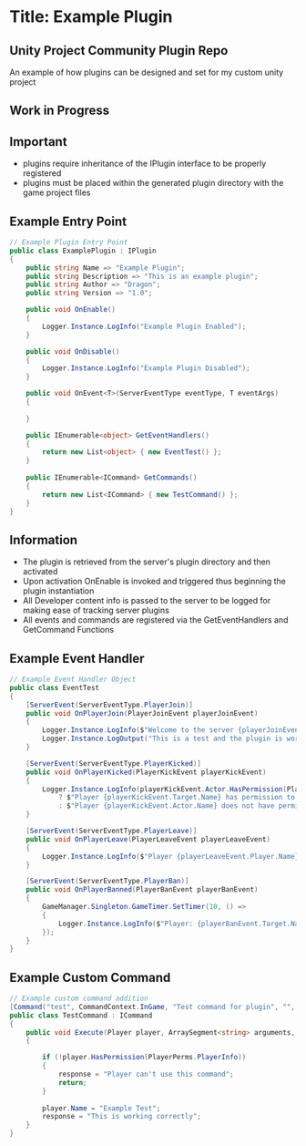 # Title: Example Plugin

## Unity Project Community Plugin Repo

An example of how plugins can be designed and set for my custom unity project

## Work in Progress

## Important

- plugins require inheritance of the IPlugin interface to be properly registered
- plugins must be placed within the generated plugin directory with the game project files

## Example Entry Point

```csharp
// Example Plugin Entry Point
public class ExamplePlugin : IPlugin
{
    public string Name => "Example Plugin";
    public string Description => "This is an example plugin";
    public string Author => "Dragon";
    public string Version => "1.0";

    public void OnEnable()
    {
        Logger.Instance.LogInfo("Example Plugin Enabled");
    }

    public void OnDisable()
    {
        Logger.Instance.LogInfo("Example Plugin Disabled");
    }

    public void OnEvent<T>(ServerEventType eventType, T eventArgs)
    {
        
    }

    public IEnumerable<object> GetEventHandlers()
    {
        return new List<object> { new EventTest() };
    }
    
    public IEnumerable<ICommand> GetCommands()
    {
        return new List<ICommand> { new TestCommand() };
    }
}
```

## Information
- The plugin is retrieved from the server's plugin directory and then activated
- Upon activation OnEnable is invoked and triggered thus beginning the plugin instantiation
- All Developer content info is passed to the server to be logged for making ease of tracking server plugins
- All events and commands are registered via the GetEventHandlers and GetCommand Functions

## Example Event Handler

```csharp
// Example Event Handler Object
public class EventTest
{
    [ServerEvent(ServerEventType.PlayerJoin)]
    public void OnPlayerJoin(PlayerJoinEvent playerJoinEvent)
    {
        Logger.Instance.LogInfo($"Welcome to the server {playerJoinEvent.Player.Name}!");
        Logger.Instance.LogOutput("This is a test and the plugin is working");
    }

    [ServerEvent(ServerEventType.PlayerKicked)]
    public void OnPlayerKicked(PlayerKickEvent playerKickEvent)
    {
        Logger.Instance.LogInfo(playerKickEvent.Actor.HasPermission(PlayerPerms.KickPlayer)
            ? $"Player {playerKickEvent.Target.Name} has permission to use this command"
            : $"Player {playerKickEvent.Actor.Name} does not have permission to use this command");
    }

    [ServerEvent(ServerEventType.PlayerLeave)]
    public void OnPlayerLeave(PlayerLeaveEvent playerLeaveEvent)
    {
        Logger.Instance.LogInfo($"Player {playerLeaveEvent.Player.Name} has left the server.");
    }

    [ServerEvent(ServerEventType.PlayerBan)]
    public void OnPlayerBanned(PlayerBanEvent playerBanEvent)
    {
        GameManager.Singleton.GameTimer.SetTimer(10, () =>
        {
            Logger.Instance.LogInfo($"Player: {playerBanEvent.Target.Name} has been banned by {playerBanEvent.Actor.Name}");
        });
    }
}
```

## Example Custom Command
```csharp
// Example custom command addition
[Command("test", CommandContext.InGame, "Test command for plugin", "", PlayerPerms.Default)]
public class TestCommand : ICommand
{
    public void Execute(Player player, ArraySegment<string> arguments, out string response)
    {

        if (!player.HasPermission(PlayerPerms.PlayerInfo))
        {
            response = "Player can't use this command";
            return;
        }
        
        player.Name = "Example Test";
        response = "This is working correctly";
    }
}
```
